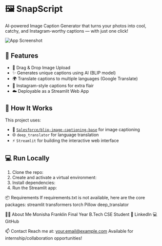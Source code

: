 # 🖼️ SnapScript

AI-powered Image Caption Generator that turns your photos into cool, catchy, and Instagram-worthy captions — with just one click!

![App Screenshot](https://via.placeholder.com/800x400.png?text=Demo+Screenshot)

## 🚀 Features

- 📸 Drag & Drop Image Upload
- ✨ Generates unique captions using AI (BLIP model)
- 🌍 Translate captions to multiple languages (Google Translate)
- 💬 Instagram-style captions for extra flair
- ☁️ Deployable as a Streamlit Web App

## 🧠 How It Works

This project uses:
- 🤖 [`Salesforce/blip-image-captioning-base`](https://huggingface.co/Salesforce/blip-image-captioning-base) for image captioning
- 🌐 `deep_translator` for language translation
- ⚡ `Streamlit` for building the interactive web interface

## 💻 Run Locally

1. Clone the repo:
2. Create and activate a virtual environment:
3. Install dependencies:
4. Run the Streamlit app:

   
📦 Requirements
If requirements.txt is not available, here are the core packages:
streamlit
transformers
torch
Pillow
deep_translator

🙋‍♀️ About Me
Monisha Franklin
Final Year B.Tech CSE Student
🔗 LinkedIn
💻 GitHub

📫 Contact
Reach me at: your.email@example.com
Available for internship/collaboration opportunities!
